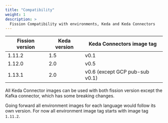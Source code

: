 ```yaml
---
title: "Compatibility"
weight: 1
description: >
  Fission Compatibility with environments, Keda and Keda Connectors
---
```


| Fission version | Keda version | Keda Connectors image tag     |
| --------------- | ------------ | ------------------------------|
| 1.11.2          | 1.5          | v0.1                          |
| 1.12.0          | 2.0          | v0.5                          |
| 1.13.1          | 2.0          | v0.6 (except GCP pub-sub v0.1)|


All Keda Connector images can be used with both fission version except the Kafka connector, which has some breaking changes.

Going forward all environment images for each language would follow its own version. For now all environment image tag starts with image tag `1.11.2`.